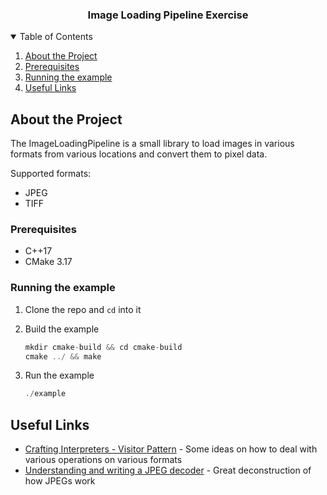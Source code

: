 <h3 align="center">Image Loading Pipeline Exercise</h3>

<details open="open">
  <summary>Table of Contents</summary>
  <ol>
    <li>
      <a href="#about-the-project">About the Project</a>
    </li>
    <li>
        <a href="#prerequisites">Prerequisites</a>
    </li>
    <li>
      <a href="#running-the-example">Running the example</a>
    </li>
    <li><a href="#useful-links">Useful Links</a></li>
  </ol>
</details>

## About the Project

The ImageLoadingPipeline is a small library to load images in various formats from various locations and convert them to pixel data.

Supported formats:
* JPEG
* TIFF


### Prerequisites

* C++17
* CMake 3.17

### Running the example

1. Clone the repo and `cd` into it

2. Build the example
    ```c++
   mkdir cmake-build && cd cmake-build
   cmake ../ && make
   ```   
3. Run the example
   ```c++
   ./example
   ```
## Useful Links

* [Crafting Interpreters - Visitor Pattern](https://craftinginterpreters.com/representing-code.html#the-expression-problem) - Some ideas on how to deal with various operations on various formats
* [Understanding and writing a JPEG decoder](https://yasoob.me/posts/understanding-and-writing-jpeg-decoder-in-python/) - Great deconstruction of how JPEGs work